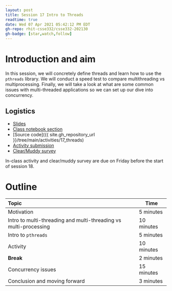 ```yaml
---
layout: post
title: Session 17 Intro to Threads
readtime: true
date: Wed 07 Apr 2021 05:42:12 PM EDT
gh-repo: rhit-csse332/csse332-202130
gh-badge: [star,watch,follow]
---
```


# Introduction and aim
In this session, we will concretely define threads and learn how to use the `pthreads` library. We
will conduct a speed test to compare multithreading vs multiprocessing. Finally, we will take a look
at what are some common issues with multi-threaded applications so we can set up our dive into
concurrency.

## Logistics
* [Slides](https://rosehulman-my.sharepoint.com/:p:/g/personal/noureddi_rose-hulman_edu/Edaz8g1YS5lEu3yXwdlaud8B2aAj7Gt8pVL9UAt9Gw47zA?e=bPennE)
* [Class notebook section](https://rosehulman-my.sharepoint.com/personal/noureddi_rose-hulman_edu/_layouts/OneNote.aspx?id=%2Fpersonal%2Fnoureddi_rose-hulman_edu%2FDocuments%2FClass%20Notebooks%2FCSSE%20332%20Operating%20Systems&wd=target%28_Content%20Library%2FSession%2017.one%7CDB74E55B-48A2-4446-BEBB-9E38D430D2D9%2F%29)
* [Source code]({{ site.gh_repository_url }}/tree/main/activities/17_threads)
* [Activity submission](https://moodle.rose-hulman.edu/mod/assign/view.php?id=2708154)
* [Clear/Muddy survey](https://moodle.rose-hulman.edu/mod/quiz/view.php?id=2785929)

In-class activity and clear/muddy survey are due on Friday before the start of session 18.

# Outline

|           Topic             |           Time              |
| :-------------------------- | --------------------------- |
| Motivation | 5 minutes |
| Intro to multi-threading and multi-threading vs multi-processing | 10 minutes |
| Intro to `pthreads` | 5 minutes |
| Activity | 10 minutes |
| __Break__ | 2 minutes |
| Concurrency issues | 15 minutes |
| Conclusion and moving forward | 3 minutes |
